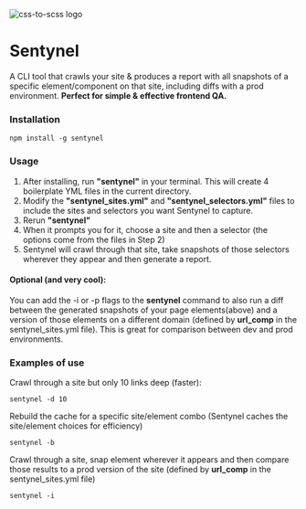 ![css-to-scss logo](https://raw.githubusercontent.com/Firebrand/goforth/main/logo.png)

# Sentynel
A CLI tool that crawls your site & produces a report with all snapshots of a specific element/component on that site, including diffs with a prod environment. **Perfect for simple & effective frontend QA.**

### Installation
```
npm install -g sentynel
```

### Usage
1. After installing, run **"sentynel"** in your terminal. This will create 4 boilerplate YML files in the current directory.
2. Modify the **"sentynel_sites.yml"** and **"sentynel_selectors.yml"** files to include the sites and selectors you want Sentynel to capture.
3. Rerun **"sentynel"**
4. When it prompts you for it, choose a site and then a selector (the options come from the files in Step 2)
5. Sentynel will crawl through that site, take snapshots of those selectors wherever they appear and then generate a report.

#### Optional (and very cool):
You can add the -i or -p flags to the **sentynel** command to also run a diff between the generated snapshots of your page elements(above) and a version of those elements on a different domain (defined by **url_comp** in the sentynel_sites.yml file). This is great for comparison between dev and prod environments.

### Examples of use
Crawl through a site but only 10 links deep (faster):
```
sentynel -d 10
```
Rebuild the cache for a specific site/element combo (Sentynel caches the site/element choices for efficiency)
```
sentynel -b
```
Crawl through a site, snap element wherever it appears and then compare those results to a prod version of the site (defined by **url_comp** in the sentynel_sites.yml file)
```
sentynel -i
```